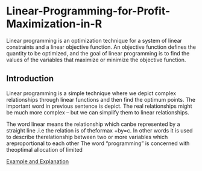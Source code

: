 # Linear-Programming-for-Profit-Maximization-in-R
Linear programming is an optimization technique for a system of linear constraints and a linear objective function. An objective function defines the quantity to be optimized, and the goal of linear programming is to find the values of the variables that maximize or minimize the objective function.

## Introduction

Linear programming is a simple technique where we depict complex relationships through linear functions and then find the optimum points. The important word in previous sentence is depict. The real relationships might be much more complex – but we can simplify them to linear relationships.

The word linear means the relationship which canbe represented by a straight line .i.e the relation is of theformax +by=c. In other words it is used to describe therelationship between two or more variables which areproportional to each other The word “programming” is concerned with theoptimal allocation of limited 

[Example and Explanation](https://github.com/AvinashNath2/Linear-Programming-for-Profit-Maximization-in-R/blob/master/R_markdown_file.Rmd)
